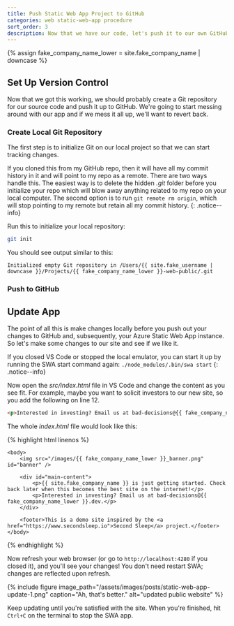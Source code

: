 ```yaml
---
title: Push Static Web App Project to GitHub
categories: web static-web-app procedure
sort_order: 3
description: Now that we have our code, let's push it to our own GitHub repo.
---
```

{% assign fake_company_name_lower = site.fake_company_name | downcase %}

## Set Up Version Control

Now that we got this working, we should probably create a Git repository for our source code and push it up to GitHub. We're going to start messing around with our app and if we mess it all up, we'll want to revert back.

### Create Local Git Repository

The first step is to initialize Git on our local project so that we can start tracking changes.

If you cloned this from my GitHub repo, then it will have all my commit history in it and will point to my repo as a remote. There are two ways handle this. The easiest way is to delete the hidden *.git* folder before you initialize your repo which will blow away anything related to my repo on your local computer. The second option is to run `git remote rm origin`, which will stop pointing to my remote but retain all my commit history.
{: .notice--info}

Run this to initialize your local repository:

``` bash
git init
```

You should see output similar to this:

```
Initialized empty Git repository in /Users/{{ site.fake_username | downcase }}/Projects/{{ fake_company_name_lower }}-web-public/.git
```

### Push to GitHub

## Update App

The point of all this is make changes locally before you push out your changes to GitHub and, subsequently, your Azure Static Web App instance. So let's make some changes to our site and see if we like it.

If you closed VS Code or stopped the local emulator, you can start it up by running the SWA start command again: `./node_modules/.bin/swa start`
{: .notice--info}

Now open the *src/index.html* file in VS Code and change the content as you see fit. For example, maybe you want to solicit investors to our new site, so you add the following on line 12.

``` html
<p>Interested in investing? Email us at bad-decisions@{{ fake_company_name_lower }}.dev.</p>
```

The whole *index.html* file would look like this:

{% highlight html linenos %}
<html>
    <head>
        <title>{{ site.fake_company_name }}</title>
        <link rel="stylesheet" href="/css/main.css" />
    </head>

    <body>
        <img src="/images/{{ fake_company_name_lower }}_banner.png" id="banner" />

        <div id="main-content">
            <p>{{ site.fake_company_name }} is just getting started. Check back later when this becomes the best site on the internet!</p>
            <p>Interested in investing? Email us at bad-decisions@{{ fake_company_name_lower }}.dev.</p>
        </div>

        <footer>This is a demo site inspired by the <a href="https://www.secondsleep.io">Second Sleep</a> project.</footer>
    </body>
</html>
{% endhighlight %}

Now refresh your web browser (or go to `http://localhost:4280` if you closed it), and you'll see your changes! You don't need restart SWA; changes are reflected upon refresh.

{% include figure image_path="/assets/images/posts/static-web-app-update-1.png" caption="Ah, that's better." alt="updated public website" %}

Keep updating until you're satisfied with the site. When you're finished, hit `Ctrl+C` on the terminal to stop the SWA app.